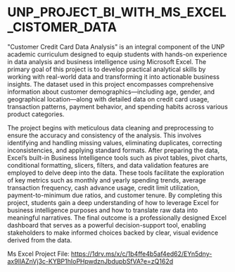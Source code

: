 # UNP_PROJECT_BI_WITH_MS_EXCEL_CISTOMER_DATA

"Customer Credit Card Data Analysis" is an integral component of the UNP academic curriculum designed to equip students with hands-on experience in data analysis and business intelligence using Microsoft Excel. The primary goal of this project is to develop practical analytical skills by working with real-world data and transforming it into actionable business insights. The dataset used in this project encompasses comprehensive information about customer demographics—including age, gender, and geographical location—along with detailed data on credit card usage, transaction patterns, payment behavior, and spending habits across various product categories.

The project begins with meticulous data cleaning and preprocessing to ensure the accuracy and consistency of the analysis. This involves identifying and handling missing values, eliminating duplicates, correcting inconsistencies, and applying standard formats. After preparing the data, Excel’s built-in Business Intelligence tools such as pivot tables, pivot charts, conditional formatting, slicers, filters, and data validation features are employed to delve deep into the data. These tools facilitate the exploration of key metrics such as monthly and yearly spending trends, average transaction frequency, cash advance usage, credit limit utilization, payment-to-minimum due ratios, and customer tenure. By completing this project, students gain a deep understanding of how to leverage Excel for business intelligence purposes and how to translate raw data into meaningful narratives. The final outcome is a professionally designed Excel dashboard that serves as a powerful decision-support tool, enabling stakeholders to make informed choices backed by clear, visual evidence derived from the data.


Ms Excel Project File: https://1drv.ms/x/c/1b4ffe4b5af4ed62/EYn5dny-ax9IlAZnVj3c-KYBP1hIoPHpwdznJbdupbSfVA?e=zQ162d
